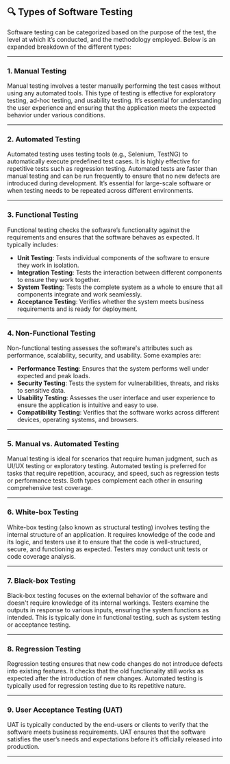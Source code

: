 ## 🔍 **Types of Software Testing**

Software testing can be categorized based on the purpose of the test, the level at which it’s conducted, and the methodology employed. Below is an expanded breakdown of the different types:

---

### **1. Manual Testing**  
Manual testing involves a tester manually performing the test cases without using any automated tools. This type of testing is effective for exploratory testing, ad-hoc testing, and usability testing. It’s essential for understanding the user experience and ensuring that the application meets the expected behavior under various conditions.  

---

### **2. Automated Testing**  
Automated testing uses testing tools (e.g., Selenium, TestNG) to automatically execute predefined test cases. It is highly effective for repetitive tests such as regression testing. Automated tests are faster than manual testing and can be run frequently to ensure that no new defects are introduced during development. It’s essential for large-scale software or when testing needs to be repeated across different environments.  

---

### **3. Functional Testing**  
Functional testing checks the software’s functionality against the requirements and ensures that the software behaves as expected. It typically includes:
- **Unit Testing**: Tests individual components of the software to ensure they work in isolation.
- **Integration Testing**: Tests the interaction between different components to ensure they work together.
- **System Testing**: Tests the complete system as a whole to ensure that all components integrate and work seamlessly.
- **Acceptance Testing**: Verifies whether the system meets business requirements and is ready for deployment.

---

### **4. Non-Functional Testing**  
Non-functional testing assesses the software's attributes such as performance, scalability, security, and usability. Some examples are:
- **Performance Testing**: Ensures that the system performs well under expected and peak loads.
- **Security Testing**: Tests the system for vulnerabilities, threats, and risks to sensitive data.
- **Usability Testing**: Assesses the user interface and user experience to ensure the application is intuitive and easy to use.
- **Compatibility Testing**: Verifies that the software works across different devices, operating systems, and browsers.

---

### **5. Manual vs. Automated Testing**  
Manual testing is ideal for scenarios that require human judgment, such as UI/UX testing or exploratory testing. Automated testing is preferred for tasks that require repetition, accuracy, and speed, such as regression tests or performance tests. Both types complement each other in ensuring comprehensive test coverage.

---

### **6. White-box Testing**  
White-box testing (also known as structural testing) involves testing the internal structure of an application. It requires knowledge of the code and its logic, and testers use it to ensure that the code is well-structured, secure, and functioning as expected. Testers may conduct unit tests or code coverage analysis.  

---

### **7. Black-box Testing**  
Black-box testing focuses on the external behavior of the software and doesn't require knowledge of its internal workings. Testers examine the outputs in response to various inputs, ensuring the system functions as intended. This is typically done in functional testing, such as system testing or acceptance testing.  

---

### **8. Regression Testing**  
Regression testing ensures that new code changes do not introduce defects into existing features. It checks that the old functionality still works as expected after the introduction of new changes. Automated testing is typically used for regression testing due to its repetitive nature.

---

### **9. User Acceptance Testing (UAT)**  
UAT is typically conducted by the end-users or clients to verify that the software meets business requirements. UAT ensures that the software satisfies the user’s needs and expectations before it’s officially released into production.

---